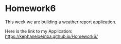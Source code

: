# Homework6
This week we are building a weather report application.

Here is the link to my Application: https://kephaneloemba.github.io/Homework6/
